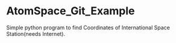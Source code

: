 # AtomSpace_Git_Example

Simple python program to find Coordinates of International Space Station(needs Internet).